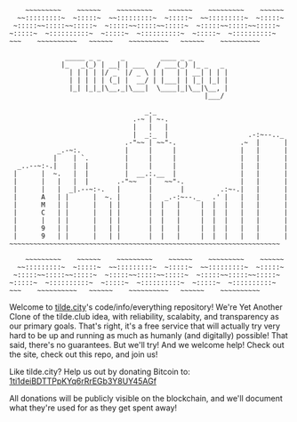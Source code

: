```text
    ~~~~~~~~~    ~~~~~~    ~~~~~~~~~    ~~~~~~    ~~~~~~~~~    ~~~~~~
  ~~:::::::::~  ~:::::~  ~~:::::::::~  ~:::::~  ~~:::::::::~  ~:::::~
 ~:::::~~:::::~~:::::~  ~:::::~~:::::~~:::::~  ~:::::~~:::::~~:::::~
~:::::~  ~::::::::::~  ~:::::~  ~::::::::::~  ~:::::~  ~::::::::::~
~~~    ~~~~~~~~~~   ~~~~~~    ~~~~~~~~~~   ~~~~~~    ~~~~~~~~~~

              _____ _ _     _         ____ _ _
             |_   _(_) | __| | ___   / ___(_) |_ _   _
               | | | | |/ _` |/ _ \ | |   | | __| | | |
               | | | | | (_| |  __/ | |___| | |_| |_| |
               |_| |_|_|\__,_|\___|  \____|_|\__|\__, |
                                                 |___/

                                  _._
                               .-~ | ~-.
                               |   |   |
                               |  _:_  |                    .-:~--.._
                             .-"~~ | ~~"-.                .~  |      |
            _.-~:.           |     |     |                |   |      |
           |    | `.         |     |     |                |   |      |
  _..--~:-.|    |  |         |     |     |                |   |      |
 |      |  ~.   |  |         |  __.:.__  |                |   |      |
 |      |   |   |  |       .-"~~   |   ~~"-.              |   |      |
 |      |   |  _|.--~:-.   |       |       |         .:~-.|   |      |
 |      A   | |      |  ~. |       |   _.-:~--._   .' |   |   |      |
 |      M   | |      |   | |       |  |   |     |  |  |   |   |      |
 |      C   | |      |   | |       |  |   |     |  |  |   |   |      |
 |      |   | |      |   | |       |  |   |     |  |  |   |   |      |
 |      9   | |      |   | |       |  |   |     |  |  |   |   |      |
 |      9   | |      |   | |       |  |   |     |  |  |   |   |      |
~~~~~~~~~~~~~~~~~~~~~~~~~~~~~~~~~~~~~~~~~~~~~~~~~~~~~~~~~~~~~~~~~~~~

    ~~~~~~~~~    ~~~~~~    ~~~~~~~~~    ~~~~~~    ~~~~~~~~~    ~~~~~~
  ~~:::::::::~  ~:::::~  ~~:::::::::~  ~:::::~  ~~:::::::::~  ~:::::~
 ~:::::~~:::::~~:::::~  ~:::::~~:::::~~:::::~  ~:::::~~:::::~~:::::~
~:::::~  ~::::::::::~  ~:::::~  ~::::::::::~  ~:::::~  ~::::::::::~
~~~    ~~~~~~~~~~   ~~~~~~    ~~~~~~~~~~   ~~~~~~    ~~~~~~~~~~
```

Welcome to [tilde.city](http://tilde.city/)'s code/info/everything repository!
We're Yet Another Clone of the tilde.club idea, with reliability, scalabity,
and transparency as our primary goals. That's right, it's a free service that
will actually try very hard to be up and running as much as humanly (and
digitally) possible! That said, there's no guarantees.  But we'll try!  And we 
welcome help!  Check out the site, check out this repo, and join us!

Like tilde.city?  Help us out by donating Bitcoin to:
[1ti1deiBDTTPpKYq6rRrEGb3Y8UY45AGf](https://blockchain.info/address/1ti1deiBDTTPpKYq6rRrEGb3Y8UY45AGf)

All donations will be publicly visible on the blockchain, and we'll
document what they're used for as they get spent away!
